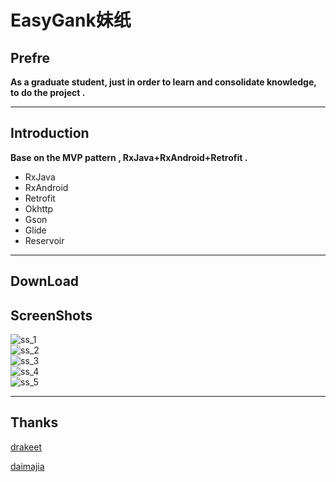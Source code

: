 EasyGank妹纸
==

## Prefre 

**As a graduate student, just in order to learn and consolidate knowledge, to do the project .**  

---

## Introduction

**Base on the MVP pattern , RxJava+RxAndroid+Retrofit .**

- RxJava
- RxAndroid
- Retrofit
- Okhttp
- Gson
- Glide
- Reservoir

---

## DownLoad



## ScreenShots

![ss_1](https://github.com/CaMnter/EasyGank/raw/master/screenshots/ss_1.png)  
![ss_2](https://github.com/CaMnter/EasyGank/raw/master/screenshots/ss_2.png)  
![ss_3](https://github.com/CaMnter/EasyGank/raw/master/screenshots/ss_3.png)  
![ss_4](https://github.com/CaMnter/EasyGank/raw/master/screenshots/ss_4.png)  
![ss_5](https://github.com/CaMnter/EasyGank/raw/master/screenshots/ss_5.png)  


---

## Thanks

[drakeet](https://github.com/drakeet)  

[daimajia](https://github.com/daimajia)




